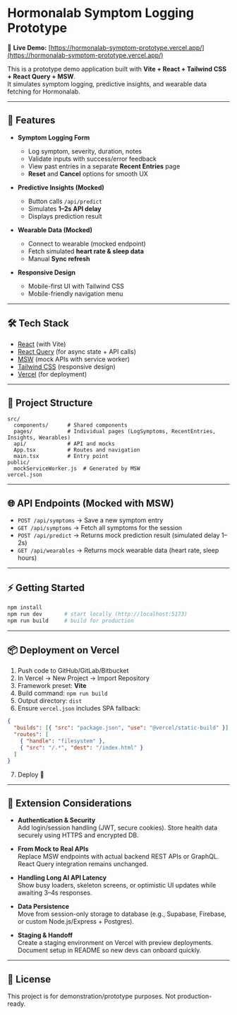 # Hormonalab Symptom Logging Prototype

🔗 **Live Demo:** [https://hormonalab-symptom-prototype.vercel.app/](https://hormonalab-symptom-prototype.vercel.app/)

This is a prototype demo application built with **Vite + React + Tailwind CSS + React Query + MSW**.  
It simulates symptom logging, predictive insights, and wearable data fetching for Hormonalab.

---

## 🚀 Features

- **Symptom Logging Form**
  - Log symptom, severity, duration, notes  
  - Validate inputs with success/error feedback  
  - View past entries in a separate **Recent Entries** page  
  - **Reset** and **Cancel** options for smooth UX  

- **Predictive Insights (Mocked)**
  - Button calls `/api/predict`  
  - Simulates **1–2s API delay**  
  - Displays prediction result  

- **Wearable Data (Mocked)**
  - Connect to wearable (mocked endpoint)  
  - Fetch simulated **heart rate & sleep data**  
  - Manual **Sync refresh**  

- **Responsive Design**
  - Mobile-first UI with Tailwind CSS  
  - Mobile-friendly navigation menu  

---

## 🛠️ Tech Stack

- [React](https://react.dev/) (with Vite)  
- [React Query](https://tanstack.com/query/latest) (for async state + API calls)  
- [MSW](https://mswjs.io/) (mock APIs with service worker)  
- [Tailwind CSS](https://tailwindcss.com/) (responsive design)  
- [Vercel](https://vercel.com/) (for deployment)  

---

## 📂 Project Structure

```
src/
  components/      # Shared components
  pages/           # Individual pages (LogSymptoms, RecentEntries, Insights, Wearables)
  api/             # API and mocks
  App.tsx          # Routes and navigation
  main.tsx         # Entry point
public/
  mockServiceWorker.js  # Generated by MSW
vercel.json
```

---

## 🌐 API Endpoints (Mocked with MSW)

- `POST /api/symptoms` → Save a new symptom entry  
- `GET /api/symptoms` → Fetch all symptoms for the session  
- `POST /api/predict` → Returns mock prediction result (simulated delay 1–2s)  
- `GET /api/wearables` → Returns mock wearable data (heart rate, sleep hours)  

---

## ⚡ Getting Started

```bash
npm install
npm run dev       # start locally (http://localhost:5173)
npm run build     # build for production
```

---

## 📦 Deployment on Vercel

1. Push code to GitHub/GitLab/Bitbucket  
2. In Vercel → New Project → Import Repository  
3. Framework preset: **Vite**  
4. Build command: `npm run build`  
5. Output directory: `dist`  
6. Ensure `vercel.json` includes SPA fallback:  

```json
{
  "builds": [{ "src": "package.json", "use": "@vercel/static-build" }],
  "routes": [
    { "handle": "filesystem" },
    { "src": "/.*", "dest": "/index.html" }
  ]
}
```

7. Deploy 🚀  

---

## 🔮 Extension Considerations

- **Authentication & Security**  
  Add login/session handling (JWT, secure cookies). Store health data securely using HTTPS and encrypted DB.

- **From Mock to Real APIs**  
  Replace MSW endpoints with actual backend REST APIs or GraphQL. React Query integration remains unchanged.

- **Handling Long AI API Latency**  
  Show busy loaders, skeleton screens, or optimistic UI updates while awaiting 3–4s responses.

- **Data Persistence**  
  Move from session-only storage to database (e.g., Supabase, Firebase, or custom Node.js/Express + Postgres).

- **Staging & Handoff**  
  Create a staging environment on Vercel with preview deployments. Document setup in README so new devs can onboard quickly.

---

## 📄 License
This project is for demonstration/prototype purposes. Not production-ready.
